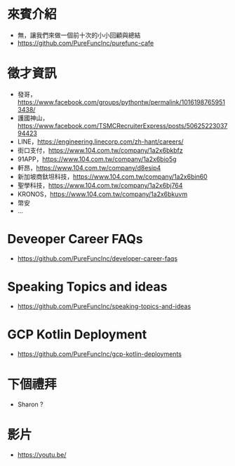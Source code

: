# 來賓介紹
* 無，讓我們來做一個前十次的小小回顧與總結
* https://github.com/PureFuncInc/purefunc-cafe

# 徵才資訊
* 發哥，https://www.facebook.com/groups/pythontw/permalink/10161987659513438/
* 護國神山，https://www.facebook.com/TSMCRecruiterExpress/posts/5062522303794423
* LINE，https://engineering.linecorp.com/zh-hant/careers/
* 街口支付，https://www.104.com.tw/company/1a2x6bkbfz
* 91APP，https://www.104.com.tw/company/1a2x6bio5g
* 軒昂，https://www.104.com.tw/company/d8esip4
* 新加坡商鈦坦科技，https://www.104.com.tw/company/1a2x6bin60
* 聖學科技，https://www.104.com.tw/company/1a2x6bj764
* KRONOS，https://www.104.com.tw/company/1a2x6bkuvm
* 幣安
* ...

# Deveoper Career FAQs
* https://github.com/PureFuncInc/developer-career-faqs

# Speaking Topics and ideas
* https://github.com/PureFuncInc/speaking-topics-and-ideas 

# GCP Kotlin Deployment
* https://github.com/PureFuncInc/gcp-kotlin-deployments

# 下個禮拜
* Sharon ? 

# 影片
* https://youtu.be/
